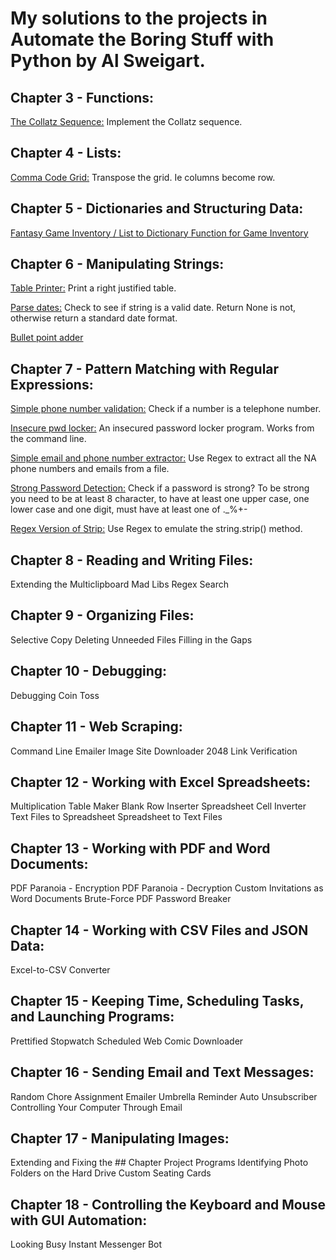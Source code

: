 # My solutions to the projects in Automate the Boring Stuff with Python by Al Sweigart.

## Chapter 3 - Functions:
[The Collatz Sequence:](https://github.com/Alvei/Python-examples/blob/master/Automate_boring_stuff/Chapter_3-Functions/Collattz_Sequence.py) Implement the Collatz sequence.

## Chapter 4 - Lists:
[Comma Code Grid:](https://github.com/Alvei/Python-examples/blob/master/Automate_boring_stuff/Chapter_4-Lists/comma_grid.py) Transpose the grid. Ie columns become row.

## Chapter 5 - Dictionaries and Structuring Data:
[Fantasy Game Inventory / List to Dictionary Function for Game Inventory](https://github.com/Alvei/Python-examples/blob/master/Automate_boring_stuff/Chapter_5-Structuring_Data/inventory.py)

## Chapter 6 - Manipulating Strings:
[Table Printer:](https://github.com/Alvei/Python-examples/blob/master/Automate_boring_stuff/Chapter_6-Manipulating_Strings/table_printer.py) Print a right justified table.

[Parse dates:](https://github.com/Alvei/Python-examples/blob/master/Automate_boring_stuff/Chapter_6-Manipulating_Strings/Parse_dates.py) Check to see if string is a valid date. Return None is not,
otherwise return a standard date format.

[Bullet point adder](https://github.com/Alvei/Python-examples/blob/master/Automate_boring_stuff/Chapter_6-Manipulating_Strings/bullet_point_adder.py)

## Chapter 7 - Pattern Matching with Regular Expressions:
[Simple phone number validation:](https://github.com/Alvei/Python-examples/blob/master/Automate_boring_stuff/Chapter_7-Regular_Expressions/isphone_no.py) Check if a number is a telephone number.

[Insecure pwd locker:](https://github.com/Alvei/Python-examples/blob/master/Automate_boring_stuff/Chapter_7-Regular_Expressions/pw.py) An insecured password locker program. Works from the command line.

[Simple email and phone number extractor:](https://github.com/Alvei/Python-examples/blob/master/Automate_boring_stuff/Chapter_7-Regular_Expressions/phone_and_email.py) Use Regex to extract all the NA phone numbers and emails from a file.

[Strong Password Detection:](https://github.com/Alvei/Python-examples/blob/master/Automate_boring_stuff/Chapter_7-Regular_Expressions/strong_password.py) Check if a password is strong? To be strong you need to be at least 8 character, to have at least one upper case, one lower case and one digit, must have at least one of ._%+-

[Regex Version of Strip:](https://github.com/Alvei/Python-examples/blob/master/Automate_boring_stuff/Chapter_7-Regular_Expressions/regex_strip.py) Use Regex to emulate the string.strip() method.

## Chapter 8 - Reading and Writing Files:
Extending the Multiclipboard
Mad Libs
Regex Search

## Chapter 9 - Organizing Files:
Selective Copy
Deleting Unneeded Files
Filling in the Gaps

## Chapter 10 - Debugging:
Debugging Coin Toss

## Chapter 11 - Web Scraping:
Command Line Emailer
Image Site Downloader
2048
Link Verification

## Chapter 12 - Working with Excel Spreadsheets:
Multiplication Table Maker
Blank Row Inserter
Spreadsheet Cell Inverter
Text Files to Spreadsheet
Spreadsheet to Text Files

## Chapter 13 - Working with PDF and Word Documents:
PDF Paranoia - Encryption
PDF Paranoia - Decryption
Custom Invitations as Word Documents
Brute-Force PDF Password Breaker

## Chapter 14 - Working with CSV Files and JSON Data:
Excel-to-CSV Converter

## Chapter 15 - Keeping Time, Scheduling Tasks, and Launching Programs:
Prettified Stopwatch
Scheduled Web Comic Downloader

## Chapter 16 - Sending Email and Text Messages:
Random Chore Assignment Emailer
Umbrella Reminder
Auto Unsubscriber
Controlling Your Computer Through Email

## Chapter 17 - Manipulating Images:
Extending and Fixing the ## Chapter Project Programs
Identifying Photo Folders on the Hard Drive
Custom Seating Cards

## Chapter 18 - Controlling the Keyboard and Mouse with GUI Automation:
Looking Busy
Instant Messenger Bot